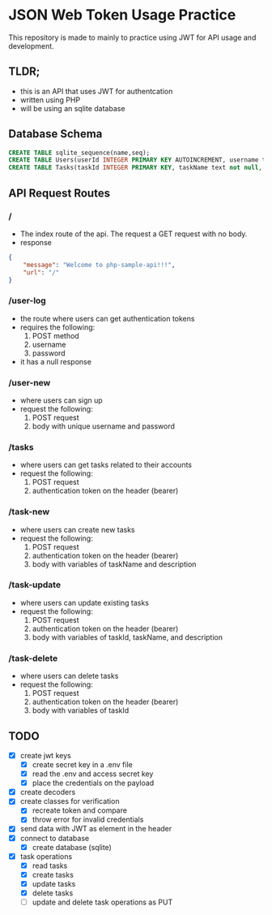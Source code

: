 # JSON Web Token Usage Practice
This repository is made to mainly to practice using JWT for API usage and development. 

## TLDR;
- this is an API that uses JWT for authentcation
- written using PHP
- will be using an sqlite database

## Database Schema
```sql
CREATE TABLE sqlite_sequence(name,seq);
CREATE TABLE Users(userId INTEGER PRIMARY KEY AUTOINCREMENT, username text not null unique, password varchar(64) not null);
CREATE TABLE Tasks(taskId INTEGER PRIMARY KEY, taskName text not null, description text not null, lastUpdated DATETIME not null, owner text not null, FOREIGN KEY (owner) REFERENCES Users(username));
```

## API Request Routes
### /
- The index route of the api. The request a GET request with no body. 
- response
```json
{
    "message": "Welcome to php-sample-api!!!",
    "url": "/"
}
```

### /user-log
- the route where users can get authentication tokens
- requires the following:
    1. POST method
    2. username
    3. password
- it has a null response
### /user-new
- where users can sign up 
- request the following:
    1. POST request
    2. body with unique username and password
### /tasks
- where users can get tasks related to their accounts
- request the following:
    1. POST request
    2. authentication token on the header (bearer)
### /task-new
- where users can create new tasks
- request the following:
    1. POST request
    2. authentication token on the header (bearer)
    3. body with variables of taskName and description
### /task-update
- where users can update existing tasks
- request the following:
    1. POST request
    2. authentication token on the header (bearer)
    3. body with variables of taskId, taskName, and description
### /task-delete
- where users can delete tasks
- request the following:
    1. POST request
    2. authentication token on the header (bearer)
    3. body with variables of taskId


## TODO 
- [x] create jwt keys
    - [x] create secret key in a .env file
    - [x] read the .env and access secret key
    - [x] place the credentials on the payload
- [x] create decoders
- [x] create classes for verification
  - [x] recreate token and compare
  - [x] throw error for invalid credentials
- [x] send data with JWT as element in the header
- [x] connect to database
  - [x] create database (sqlite)
- [x] task operations
  - [x] read tasks
  - [x] create tasks
  - [x] update tasks
  - [x] delete tasks 
  - [ ] update and delete task operations as PUT
